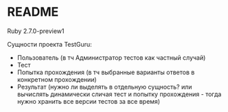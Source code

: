 # README

Ruby 2.7.0-preview1

Сущности проекта TestGuru:
  - Пользователь (в тч Администратор тестов как частный случай)
  - Тест 
  - Попытка прохождения (в тч выбранные варианты ответов в конкретном прохождении)
  - Результат (нужно ли выделять в отдельную сущность? или вычислять динамически сличая тест и попытку прохождения - тогда нужно хранить все версии тестов за все время)
